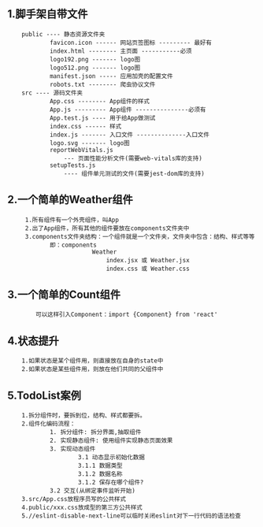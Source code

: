 ## 1.脚手架自带文件
		public ---- 静态资源文件夹
				favicon.icon ------ 网站页签图标 --------- 最好有
				index.html -------- 主页面 -----------必须
				logo192.png ------- logo图
				logo512.png ------- logo图
				manifest.json ----- 应用加壳的配置文件
				robots.txt -------- 爬虫协议文件
		src ---- 源码文件夹
				App.css -------- App组件的样式
				App.js --------- App组件 ---------------必须有
				App.test.js ---- 用于给App做测试
				index.css ------ 样式
				index.js ------- 入口文件 --------------入口文件
				logo.svg ------- logo图
				reportWebVitals.js
					--- 页面性能分析文件(需要web-vitals库的支持)
				setupTests.js
					---- 组件单元测试的文件(需要jest-dom库的支持)

## 2.一个简单的Weather组件
		 1.所有组件有一个外壳组件，叫App
		 2.出了App组件，所有其他的组件要放在components文件夹中
		 3.components文件夹结构：一个组件就是一个文件夹，文件夹中包含：结构、样式等等
		 		即：components
				 			Weather
							 	index.jsx 或 Weather.jsx
								index.css 或 Weather.css

## 3.一个简单的Count组件
			可以这样引入Component：import {Component} from 'react'

## 4.状态提升
		1.如果状态是某个组件用，则直接放在自身的state中
		2.如果状态是某些组件用，则放在他们共同的父组件中

## 5.TodoList案例
		1.拆分组件时，要拆到位，结构、样式都要拆。
		2.组件化编码流程：
				1. 拆分组件: 拆分界面,抽取组件
				2. 实现静态组件: 使用组件实现静态页面效果
				3. 实现动态组件
						3.1 动态显示初始化数据
						3.1.1 数据类型
						3.1.2 数据名称
						3.1.2 保存在哪个组件?
				3.2 交互(从绑定事件监听开始)
		3.src/App.css放程序员写的公共样式
		4.public/xxx.css放成型的第三方公共样式
		5.//eslint-disable-next-line可以临时关闭eslint对下一行代码的语法检查
